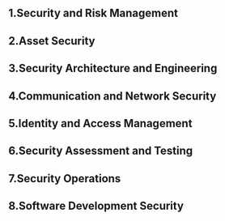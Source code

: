 ## 1.Security and Risk Management
## 2.Asset Security
## 3.Security Architecture and Engineering
## 4.Communication and Network Security
## 5.Identity and Access Management
## 6.Security Assessment and Testing
## 7.Security Operations
## 8.Software Development Security
